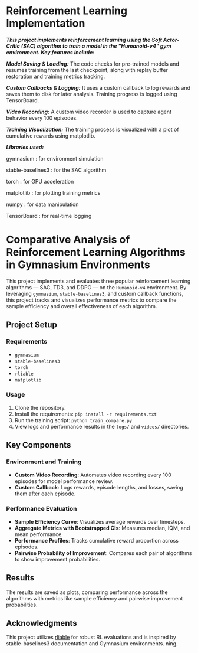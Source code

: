 # Reinforcement Learning Implementation

***This project implements reinforcement learning using the Soft Actor-Critic (SAC) algorithm to train a model in the "Humanoid-v4" gym environment. Key features include:***

***Model Saving & Loading:*** The code checks for pre-trained models and resumes training from the last checkpoint, along with replay buffer restoration and training metrics tracking.

***Custom Callbacks & Logging:*** It uses a custom callback to log rewards and saves them to disk for later analysis. Training progress is logged using TensorBoard.

***Video Recording:*** A custom video recorder is used to capture agent behavior every 100 episodes.

***Training Visualization:*** The training process is visualized with a plot of cumulative rewards using matplotlib.

***Libraries used:***

gymnasium : for environment simulation

stable-baselines3 : for the SAC algorithm

torch : for GPU acceleration

matplotlib : for plotting training metrics

numpy : for data manipulation

TensorBoard : for real-time logging

# Comparative Analysis of Reinforcement Learning Algorithms in Gymnasium Environments

This project implements and evaluates three popular reinforcement learning algorithms — SAC, TD3, and DDPG — on the `Humanoid-v4` environment. By leveraging `gymnasium`, `stable-baselines3`, and custom callback functions, this project tracks and visualizes performance metrics to compare the sample efficiency and overall effectiveness of each algorithm.

## Project Setup

### Requirements
- `gymnasium`
- `stable-baselines3`
- `torch`
- `rliable`
- `matplotlib`

### Usage
1. Clone the repository.
2. Install the requirements: `pip install -r requirements.txt`
3. Run the training script: `python train_compare.py`
4. View logs and performance results in the `logs/` and `videos/` directories.

## Key Components

### Environment and Training
- **Custom Video Recording**: Automates video recording every 100 episodes for model performance review.
- **Custom Callback**: Logs rewards, episode lengths, and losses, saving them after each episode.

### Performance Evaluation
- **Sample Efficiency Curve**: Visualizes average rewards over timesteps.
- **Aggregate Metrics with Bootstrapped CIs**: Measures median, IQM, and mean performance.
- **Performance Profiles**: Tracks cumulative reward proportion across episodes.
- **Pairwise Probability of Improvement**: Compares each pair of algorithms to show improvement probabilities.

## Results
The results are saved as plots, comparing performance across the algorithms with metrics like sample efficiency and pairwise improvement probabilities.

## Acknowledgments
This project utilizes [rliable](https://github.com/google-research/rliable) for robust RL evaluations and is inspired by stable-baselines3 documentation and Gymnasium environments.
ning.
